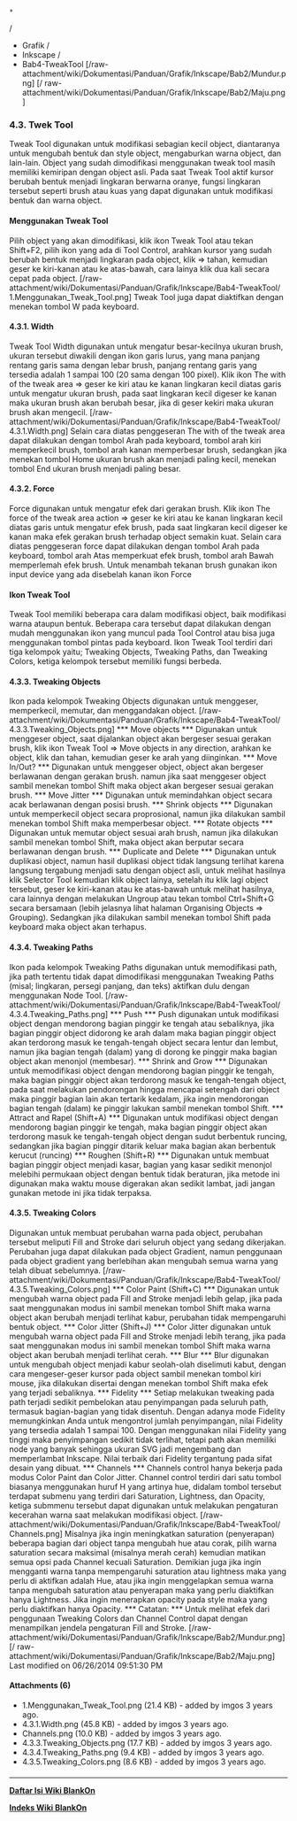 

    *









  /


  * Grafik  /
  * Inkscape  /
  * Bab4-TweakTool
[/raw-attachment/wiki/Dokumentasi/Panduan/Grafik/Inkscape/Bab2/Mundur.png] [/
raw-attachment/wiki/Dokumentasi/Panduan/Grafik/Inkscape/Bab2/Maju.png]
### 4.3. Twek Tool
Tweak Tool digunakan untuk modifikasi sebagian kecil object, diantaranya untuk
mengubah bentuk dan style object, mengaburkan warna object, dan lain-lain.
Object yang sudah dimodifikasi menggunakan tweak tool masih memiliki kemiripan
dengan object asli.
Pada saat Tweak Tool aktif kursor berubah bentuk menjadi lingkaran berwarna
oranye, fungsi lingkaran tersebut seperti brush atau kuas yang dapat digunakan
untuk modifikasi bentuk dan warna object.
#### Menggunakan Tweak Tool
Pilih object yang akan dimodifikasi, klik ikon Tweak Tool atau tekan Shift+F2,
pilih ikon yang ada di Tool Control, arahkan kursor yang sudah berubah bentuk
menjadi lingkaran pada object, klik => tahan, kemudian geser ke kiri-kanan atau
ke atas-bawah, cara lainya klik dua kali secara cepat pada object.
[/raw-attachment/wiki/Dokumentasi/Panduan/Grafik/Inkscape/Bab4-TweakTool/
1.Menggunakan_Tweak_Tool.png]
Tweak Tool juga dapat diaktifkan dengan menekan tombol W pada keyboard.
#### 4.3.1. Width
Tweak Tool Width digunakan untuk mengatur besar-kecilnya ukuran brush, ukuran
tersebut diwakili dengan ikon garis lurus, yang mana panjang rentang garis sama
dengan lebar brush, panjang rentang garis yang tersedia adalah 1 sampai 100 (20
sama dengan 100 pixel). Klik ikon The with of the tweak area => geser ke kiri
atau ke kanan lingkaran kecil diatas garis untuk mengatur ukuran brush, pada
saat lingkaran kecil digeser ke kanan maka ukuran brush akan berubah besar,
jika di geser kekiri maka ukuran brush akan mengecil.
[/raw-attachment/wiki/Dokumentasi/Panduan/Grafik/Inkscape/Bab4-TweakTool/
4.3.1.Width.png]
Selain cara diatas penggeseran The with of the tweak area dapat dilakukan
dengan tombol Arah pada keyboard, tombol arah kiri memperkecil brush, tombol
arah kanan memperbesar brush, sedangkan jika menekan tombol Home ukuran brush
akan menjadi paling kecil, menekan tombol End ukuran brush menjadi paling
besar.
#### 4.3.2. Force
Force digunakan untuk mengatur efek dari gerakan brush. Klik ikon The force of
the tweak area action => geser ke kiri atau ke kanan lingkaran kecil diatas
garis untuk mengatur efek brush, pada saat lingkaran kecil digeser ke kanan
maka efek gerakan brush terhadap object semakin kuat. Selain cara diatas
penggeseran force dapat dilakukan dengan tombol Arah pada keyboard, tombol arah
Atas memperkuat efek brush, tombol arah Bawah memperlemah efek brush. Untuk
menambah tekanan brush gunakan ikon input device yang ada disebelah kanan ikon
Force
#### Ikon Tweak Tool
Tweak Tool memiliki beberapa cara dalam modifikasi object, baik modifikasi
warna ataupun bentuk. Beberapa cara tersebut dapat dilakukan dengan mudah
menggunakan ikon yang muncul pada Tool Control atau bisa juga menggunakan
tombol pintas pada keyboard. Ikon Tweak Tool terdiri dari tiga kelompok yaitu;
Tweaking Objects, Tweaking Paths, dan Tweaking Colors, ketiga kelompok tersebut
memiliki fungsi berbeda.
#### 4.3.3. Tweaking Objects
Ikon pada kelompok Tweaking Objects digunakan untuk menggeser, memperkecil,
memutar, dan menggandakan object.
[/raw-attachment/wiki/Dokumentasi/Panduan/Grafik/Inkscape/Bab4-TweakTool/
4.3.3.Tweaking_Objects.png]
*** Move objects ***
Digunakan untuk menggeser object, saat dijalankan object akan bergeser sesuai
gerakan brush, klik ikon Tweak Tool => Move objects in any direction, arahkan
ke object, klik dan tahan, kemudian geser ke arah yang diinginkan.
*** Move In/Out? ***
Digunakan untuk menggeser object, object akan bergeser berlawanan dengan
gerakan brush. namun jika saat menggeser object sambil menekan tombol Shift
maka object akan bergeser sesuai gerakan brush.
*** Move Jitter ***
Digunakan untuk memindahkan object secara acak berlawanan dengan posisi brush.
*** Shrink objects ***
Digunakan untuk memperkecil object secara proprosional, namun jika dilakukan
sambil menekan tombol Shift maka memperbesar object.
*** Rotate objects ***
Digunakan untuk memutar object sesuai arah brush, namun jika dilakukan sambil
menekan tombol Shift, maka object akan berputar secara berlawanan dengan brush.
*** Duplicate and Delete ***
Digunakan untuk duplikasi object, namun hasil duplikasi object tidak langsung
terlihat karena langsung tergabung menjadi satu dengan object asli, untuk
melihat hasilnya klik Selector Tool kemudian klik object lainya, setelah itu
klik lagi object tersebut, geser ke kiri-kanan atau ke atas-bawah untuk melihat
hasilnya, cara lainnya dengan melakukan Ungroup atau tekan tombol Ctrl+Shift+G
secara bersamaan (lebih jelasnya lihat halaman Organising Objects => Grouping).
Sedangkan jika dilakukan sambil menekan tombol Shift pada keyboard maka object
akan terhapus.
#### 4.3.4. Tweaking Paths
Ikon pada kelompok Tweaking Paths digunakan untuk memodifikasi path, jika path
tertentu tidak dapat dimodifikasi menggunakan Tweaking Paths (misal; lingkaran,
persegi panjang, dan teks) aktifkan dulu dengan menggunakan Node Tool.
[/raw-attachment/wiki/Dokumentasi/Panduan/Grafik/Inkscape/Bab4-TweakTool/
4.3.4.Tweaking_Paths.png]
*** Push ***
Push digunakan untuk modifikasi object dengan mendorong bagian pinggir ke
tengah atau sebaliknya, jika bagian pinggir object didorong ke arah dalam maka
bagian pinggir object akan terdorong masuk ke tengah-tengah object secara
lentur dan lembut, namun jika bagian tengah (dalam) yang di dorong ke pinggir
maka bagian object akan menonjol (membesar).
*** Shrink and Grow ***
Digunakan untuk memodifikasi object dengan mendorong bagian pinggir ke tengah,
maka bagian pinggir object akan terdorong masuk ke tengah-tengah object, pada
saat melakukan pendorongan hingga mencapai setengah dari object maka pinggir
bagian lain akan tertarik kedalam, jika ingin mendorongan bagian tengah (dalam)
ke pinggir lakukan sambil menekan tombol Shift.
*** Attract and Rapel (Shift+A) ***
Digunakan untuk modifikasi object dengan mendorong bagian pinggir ke tengah,
maka bagian pinggir object akan terdorong masuk ke tengah-tengah object dengan
sudut berbentuk runcing, sedangkan jika bagian pinggir ditarik keluar maka
bagian akan berbentuk kerucut (runcing)
*** Roughen (Shift+R) ***
Digunakan untuk membuat bagian pinggir object menjadi kasar, bagian yang kasar
sedikit menonjol melebihi permukaan object dengan bentuk tidak beraturan, jika
metode ini digunakan maka waktu mouse digerakan akan sedikit lambat, jadi
jangan gunakan metode ini jika tidak terpaksa.
#### 4.3.5. Tweaking Colors
Digunakan untuk membuat perubahan warna pada object, perubahan tersebut
meliputi Fill and Stroke dari seluruh object yang sedang dikerjakan. Perubahan
juga dapat dilakukan pada object Gradient, namun penggunaan pada object
gradient yang berlebihan akan mengubah semua warna yang telah dibuat
sebelumnya.
[/raw-attachment/wiki/Dokumentasi/Panduan/Grafik/Inkscape/Bab4-TweakTool/
4.3.5.Tweaking_Colors.png]
*** Color Paint (Shift+C) ***
Digunakan untuk mengubah warna object pada Fill and Stroke menjadi lebih gelap,
jika pada saat menggunakan modus ini sambil menekan tombol Shift maka warna
object akan berubah menjadi terlihat kabur, perubahan tidak mempengaruhi bentuk
object.
*** Color Jitter (Shift+J) ***
Color Jitter digunakan untuk mengubah warna object pada Fill and Stroke menjadi
lebih terang, jika pada saat menggunakan modus ini sambil menekan tombol Shift
maka warna object akan berubah menjadi terlihat cerah.
*** Blur ***
Blur digunakan untuk mengubah object menjadi kabur seolah-olah diselimuti
kabut, dengan cara mengeser-geser kursor pada object sambil menekan tombol kiri
mouse, jika dilakukan disertai dengan menekan tombol Shift maka efek yang
terjadi sebaliknya.
*** Fidelity ***
Setiap melakukan tweaking pada path terjadi sedikit pembelokan atau
penyimpangan pada seluruh path, termasuk bagian-bagian yang tidak disentuh.
Dengan adanya mode Fidelity memungkinkan Anda untuk mengontrol jumlah
penyimpangan, nilai Fidelity yang tersedia adalah 1 sampai 100. Dengan
menggunakan nilai Fidelity yang tinggi maka penyimpangan sedikit tidak
terlihat, tetapi path akan memiliki node yang banyak sehingga ukuran SVG jadi
mengembang dan memperlambat Inkscape. Nilai terbaik dari Fidelity tergantung
pada sifat desain yang dibuat.
*** Channels ***
Channels control hanya bekerja pada modus Color Paint dan Color Jitter. Channel
control terdiri dari satu tombol biasanya menggunakan huruf H yang artinya hue,
didalam tombol tersebut terdapat submenu yang terdiri dari Saturation,
Lightness, dan Opacity, ketiga submmenu tersebut dapat digunakan untuk
melakukan pengaturan kecerahan warna saat melakukan modifikasi object.
[/raw-attachment/wiki/Dokumentasi/Panduan/Grafik/Inkscape/Bab4-TweakTool/
Channels.png]
Misalnya jika ingin meningkatkan saturation (penyerapan) beberapa bagian dari
object tanpa mengubah hue atau corak, pilih warna saturation secara maksimal
(misalnya merah cerah) kemudian matikan semua opsi pada Channel kecuali
Saturation.
Demikian juga jika ingin mengganti warna tanpa mempengaruhi saturation atau
lightness maka yang perlu di aktifkan adalah Hue, atau jika ingin menggelapkan
semua warna tanpa mengubah saturation atau penyerapan maka yang perlu
diaktifkan hanya Lightness. Jika ingin menerapkan opacity pada style maka yang
perlu diaktifkan hanya Opacity.
*** Catatan: ***
Untuk melihat efek dari penggunaan Tweaking Colors dan Channel Control dapat
dengan menampilkan jendela pengaturan Fill and Stroke.
[/raw-attachment/wiki/Dokumentasi/Panduan/Grafik/Inkscape/Bab2/Mundur.png] [/
raw-attachment/wiki/Dokumentasi/Panduan/Grafik/Inkscape/Bab2/Maju.png]
Last modified on 06/26/2014 09:51:30 PM
#### Attachments (6)
  * 1.Menggunakan_Tweak_Tool.png​ (21.4 KB) - added by imgos 3 years ago.
  * 4.3.1.Width.png​ (45.8 KB) - added by imgos 3 years ago.
  * Channels.png​ (10.0 KB) - added by imgos 3 years ago.
  * 4.3.3.Tweaking_Objects.png​ (17.7 KB) - added by imgos 3 years ago.
  * 4.3.4.Tweaking_Paths.png​ (9.4 KB) - added by imgos 3 years ago.
  * 4.3.5.Tweaking_Colors.png​ (8.6 KB) - added by imgos 3 years ago.
#### 
    
 
 
 
 
 
---
[**Daftar Isi Wiki BlankOn**](/DaftarIsi/README.md)
 
[**Indeks Wiki BlankOn**](/Indeks.md)

